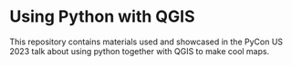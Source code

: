 # Using Python with QGIS 
This repository contains materials used and showcased in the PyCon US 2023 talk about
using python together with QGIS to make cool maps.